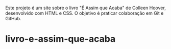 Este projeto é um site sobre o livro "É Assim que Acaba" de Colleen Hoover, desenvolvido com HTML e CSS. O objetivo é praticar colaboração em Git e GitHub.
# livro-e-assim-que-acaba
